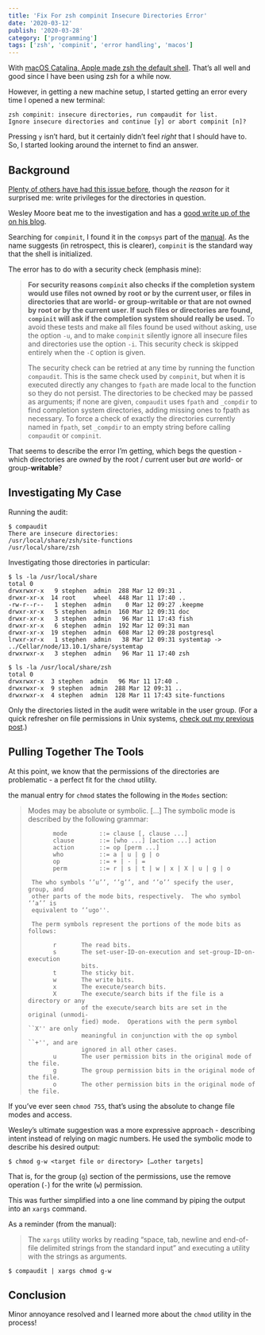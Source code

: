 ```yaml
---
title: 'Fix For zsh compinit Insecure Directories Error'
date: '2020-03-12'
publish: '2020-03-28'
category: ['programming']
tags: ['zsh', 'compinit', 'error handling', 'macos']
---
```


With [macOS Catalina, Apple made zsh the default shell](https://www.theverge.com/2019/6/4/18651872/apple-macos-catalina-zsh-bash-shell-replacement-features). That’s all well and good since I have been using zsh for a while now.

However, in getting a new machine setup, I started getting an error every time I opened a new terminal:

```shell
zsh compinit: insecure directories, run compaudit for list.
Ignore insecure directories and continue [y] or abort compinit [n]?
```

Pressing `y` isn’t hard, but it certainly didn’t feel _right_ that I should have to. So, I started looking around the internet to find an answer.

## Background

[Plenty of others have had this issue before](https://stackoverflow.com/questions/13762280/zsh-compinit-insecure-directories), though the _reason_ for it surprised me: write privileges for the directories in question.

Wesley Moore beat me to the investigation and has a [good write up of the on his blog](https://www.wezm.net/technical/2008/09/zsh-cygwin-and-insecure-directories/).

Searching for `compinit`, I found it in the `compsys` part of the [manual](http://zsh.sourceforge.net/Doc/Release/Completion-System.html). As the name suggests (in retrospect, this is clearer), `compinit` is the standard way that the shell is initialized.

The error has to do with a security check (emphasis mine):

> **For security reasons `compinit` also checks if the completion system would use files not owned by root or by the current user, or files in directories that are world- or group-writable or that are not owned by root or by the current user. If such files or directories are found, `compinit` will ask if the completion system should really be used.** To avoid these tests and make all files found be used without asking, use the option `-u`, and to make `compinit` silently ignore all insecure files and directories use the option `-i`. This security check is skipped entirely when the `-C` option is given.
>
> The security check can be retried at any time by running the function `compaudit`. This is the same check used by `compinit`, but when it is executed directly any changes to `fpath` are made local to the function so they do not persist. The directories to be checked may be passed as arguments; if none are given, `compaudit` uses `fpath` and `_compdir` to find completion system directories, adding missing ones to fpath as necessary. To force a check of exactly the directories currently named in `fpath`, set `_compdir` to an empty string before calling `compaudit` or `compinit`.

That seems to describe the error I’m getting, which begs the question - which directories are _owned_ by the root / current user but _are_ world- or group-**writable**?

## Investigating My Case

Running the audit:

```shell
$ compaudit
There are insecure directories:
/usr/local/share/zsh/site-functions
/usr/local/share/zsh
```

Investigating those directories in particular:

```shell
$ ls -la /usr/local/share
total 0
drwxrwxr-x   9 stephen  admin  288 Mar 12 09:31 .
drwxr-xr-x  14 root     wheel  448 Mar 11 17:40 ..
-rw-r--r--   1 stephen  admin    0 Mar 12 09:27 .keepme
drwxr-xr-x   5 stephen  admin  160 Mar 12 09:31 doc
drwxr-xr-x   3 stephen  admin   96 Mar 11 17:43 fish
drwxr-xr-x   6 stephen  admin  192 Mar 12 09:31 man
drwxr-xr-x  19 stephen  admin  608 Mar 12 09:28 postgresql
lrwxr-xr-x   1 stephen  admin   38 Mar 12 09:31 systemtap -> ../Cellar/node/13.10.1/share/systemtap
drwxrwxr-x   3 stephen  admin   96 Mar 11 17:40 zsh

$ ls -la /usr/local/share/zsh
total 0
drwxrwxr-x  3 stephen  admin   96 Mar 11 17:40 .
drwxrwxr-x  9 stephen  admin  288 Mar 12 09:31 ..
drwxrwxr-x  4 stephen  admin  128 Mar 11 17:43 site-functions
```

Only the directories listed in the audit were writable in the user group. (For a quick refresher on file permissions in Unix systems, [check out my previous post](unix-file-permissions).)

## Pulling Together The Tools

At this point, we know that the permissions of the directories are problematic - a perfect fit for the `chmod` utility.

the manual entry for `chmod` states the following in the `Modes` section:

> Modes may be absolute or symbolic.
> […]
> The symbolic mode is described by the following grammar:
>
>            mode         ::= clause [, clause ...]
>            clause       ::= [who ...] [action ...] action
>            action       ::= op [perm ...]
>            who          ::= a | u | g | o
>            op           ::= + | - | =
>            perm         ::= r | s | t | w | x | X | u | g | o
>
>      The who symbols ‘’u’’, ‘’g’’, and ‘’o’’ specify the user, group, and
>      other parts of the mode bits, respectively.  The who symbol ‘’a’’ is
>      equivalent to ‘’ugo''.
>
>      The perm symbols represent the portions of the mode bits as follows:
>
>            r       The read bits.
>            s       The set-user-ID-on-execution and set-group-ID-on-execution
>                    bits.
>            t       The sticky bit.
>            w       The write bits.
>            x       The execute/search bits.
>            X       The execute/search bits if the file is a directory or any
>                    of the execute/search bits are set in the original (unmodi-
>                    fied) mode.  Operations with the perm symbol ``X'' are only
>                    meaningful in conjunction with the op symbol ``+'', and are
>                    ignored in all other cases.
>            u       The user permission bits in the original mode of the file.
>            g       The group permission bits in the original mode of the file.
>            o       The other permission bits in the original mode of the file.

If you’ve ever seen `chmod 755`, that’s using the absolute to change file modes and access.

Wesley’s ultimate suggestion was a more expressive approach - describing intent instead of relying on magic numbers. He used the symbolic mode to describe his desired output:

```shell
$ chmod g-w <target file or directory> […other targets]
```

That is, for the group (`g`) section of the permissions, use the remove operation (`-`) for the write (`w`) permission.

This was further simplified into a one line command by piping the output into an `xargs` command.

As a reminder (from the manual):

> The `xargs` utility works by reading “space, tab, newline and end-of-file delimited strings from the standard input” and executing a utility with the strings as arguments.

```shell
$ compaudit | xargs chmod g-w
```

## Conclusion

Minor annoyance resolved and I learned more about the `chmod` utility in the process!
